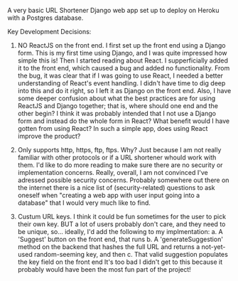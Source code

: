 
A very basic URL Shortener Django web app set up to deploy on Heroku with a Postgres database.

Key Development Decisions:

1. NO ReactJS on the front end. I first set up the front end using a Django form. This is my first time using Django, and I was quite impressed how simple this is! Then I started reading about React. I supperficially added it to the front end, which caused a bug and added no functionality. From the bug, it was clear that if I was going to use React, I needed a better understanding of React's event handling. I didn't have time to dig deep into this and do it right, so I left it as Django on the front end. Also, I have some deeper confusion about what the best practices are for using ReactJS and Django together; that is, where should one end and the other begin? I think it was probably intended that I not use a Django form and instead do the whole form in React? What benefit would I have gotten from using React? In such a simple app, does using React improve the product?

2. Only supports http, https, ftp, ftps. Why? Just because I am not really familiar with other protocols or if a URL shortener whould work with them. I'd like to do more reading to make sure there are no security or implementation concerns. Really, overall, I am not convinced I've adressed possible security concerns. Probably somewhere out there on the internet there is a nice list of (security-related) questions to ask oneself when "creating a web app with user input going into a database" that I would very much like to find.

3. Custum URL keys. I think it could be fun sometimes for the user to pick their own key. BUT a lot of users probably don't care, and they need to be unique, so... ideally, I'd add the following to my implmentation:
        a. A 'Suggest' button on the front end, that runs 
        b. A 'generateSuggestion' method on the backend that hashes the full URL and returns a not-yet-used random-seeming key, and then
        c. That valid suggestion populates the key field on the front end
    It's too bad I didn't get to this because it probably would have been the most fun part of the project!